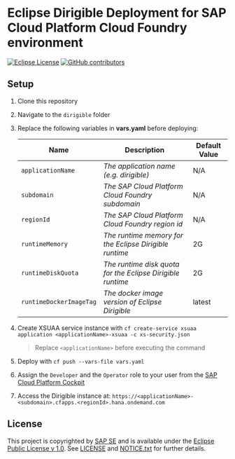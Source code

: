 # Eclipse Dirigible Deployment for SAP Cloud Platform Cloud Foundry environment

[![Eclipse License](http://img.shields.io/badge/license-Eclipse-brightgreen.svg)](LICENSE)
[![GitHub contributors](https://img.shields.io/github/contributors/dirigiblelabs/deployment-sap-cloud-foundry.svg)](https://github.com/dirigiblelabs/deployment-sap-cloud-foundry/graphs/contributors)

## Setup
1. Clone this repository
1. Navigate to the ``dirigible`` folder
1. Replace the following variables in **vars.yaml** before deploying:

    |           Name           |     Description                                                | Default Value |
    |--------------------------|----------------------------------------------------------------|---------------|
    | ``applicationName``      | *The application name (e.g. dirigible)*                        | N/A           |
    | ``subdomain``            | *The SAP Cloud Platform Cloud Foundry subdomain*               | N/A           |
    | ``regionId``             | *The SAP Cloud Platform Cloud Foundry region id*               | N/A           |
    | ``runtimeMemory``        | *The runtime memory for the Eclipse Dirigible runtime*         | 2G            |
    | ``runtimeDiskQuota``     | *The runtime disk quota for the Eclipse Dirigible runtime*     | 2G            |
    | ``runtimeDockerImageTag``| *The docker image version of Eclipse Dirigible*                | latest        |

1. Create XSUAA service instance with ``cf create-service xsuaa application <applicationName>-xsuaa -c xs-security.json``
    > Replace ``<applicationName>`` before executing the command
1. Deploy with ``cf push --vars-file vars.yaml``
1. Assign the ``Developer`` and the ``Operator`` role to your user from the [SAP Cloud Platform Cockpit](https://account.hana.ondemand.com/)
1. Access the Dirigible instance at: ``https://<applicationName>-<subdomain>.cfapps.<regionId>.hana.ondemand.com``


## License

This project is copyrighted by [SAP SE](http://www.sap.com/) and is available under the [Eclipse Public License v 1.0](https://www.eclipse.org/legal/epl-v10.html). See [LICENSE](LICENSE) and [NOTICE.txt](NOTICE.txt) for further details.
